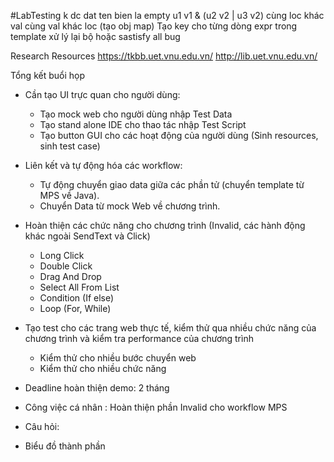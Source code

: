 #LabTesting
k dc dat ten bien la empty
u1 v1 & (u2 v2 | u3 v2)
cùng loc khác val
cùng val khác loc (tạo obj map)
Tạo key cho từng dòng expr trong template
xử lý lại bộ hoặc
sastisfy all bug

Research Resources
https://tkbb.uet.vnu.edu.vn/
http://lib.uet.vnu.edu.vn/


Tổng kết buổi họp
- Cần tạo UI trực quan cho người dùng:
	- Tạo mock web cho người dùng nhập Test Data
	- Tạo stand alone IDE cho thao tác nhập Test Script
	- Tạo button GUI cho các hoạt động của người dùng (Sinh resources, sinh test case)

- Liên kết và tự động hóa các workflow:
	- Tự động chuyển giao data giữa các phần tử (chuyển template từ MPS về Java).
	- Chuyển Data từ mock Web về chương trình.

- Hoàn thiện các chức năng cho chương trình (Invalid, các hành động khác ngoài SendText và Click)
	- Long Click
	- Double Click
	- Drag And Drop
	- Select All From List
	- Condition (If else)
	- Loop (For, While)

- Tạo test cho các trang web thực tế, kiểm thử qua nhiều chức năng của chương trình và kiểm tra performance của chương trình
	- Kiểm thử cho nhiều bước chuyển web
	- Kiểm thử cho nhiều chức năng

- Deadline hoàn thiện demo: 2 tháng

- Công việc cá nhân : Hoàn thiện phần Invalid cho workflow MPS

- Câu hỏi:
- Biểu đồ thành phần